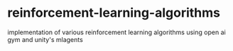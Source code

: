 # reinforcement-learning-algorithms
implementation of various reinforcement learning algorithms using open ai gym and unity's mlagents
